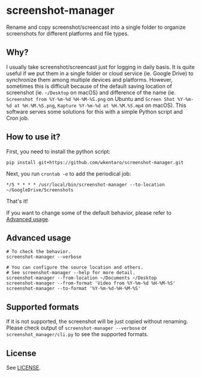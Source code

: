 # screenshot-manager

Rename and copy screenshot/screencast into a single folder to organize screenshots for different platforms and file types.

## Why?

I usually take screenshot/screencast just for logging in daily basis. It is quite useful if we put them in a single folder or cloud service (ie. Google Drive)
to synchronize them among multiple devices and platforms. However, sometimes this is difficult because of the default saving location
of screenshot (ie. `~/Desktop` on macOS) and difference of the name
(ie. `Screenshot from %Y-%m-%d %H-%M-%S.png` on Ubuntu and `Screen Shot %Y-%m-%d at %H.%M.%S.png`, `Kapture %Y-%m-%d at %H.%M.%S.mp4` on macOS).
This software serves some solutions for this with a simple Python script and Cron job.

## How to use it?

First, you need to install the python script:

```
pip install git+https://github.com/wkentaro/screenshot-manager.git
```

Next, you run `crontab -e` to add the periodical job:

```
*/5 * * * * /usr/local/bin/screenshot-manager --to-location ~/GoogleDrive/Screenshots
```

That's it!

If you want to change some of the default behavior,
please refer to [Advanced usage](#advanced-usage).

## Advanced usage

```
# To check the behavior.
screenshot-manager --verbose

# You can configure the source location and others.
# See screenshot-manager --help for more detail.
screenshot-manager --from-location ~/Documents ~/Desktop
screenshot-manager --from-format 'Video from %Y-%m-%d %H-%M-%S'
screenshot-manager --to-format '%Y-%m-%d-%H-%M-%S'
```

## Supported formats

If it is not supported, the screenshot will be just copied without renaming.  
Please check output of `screenshot-manager --verbose` or `screenshot_manager/cli.py` to see the supported formats.


## License

See [LICENSE](LICENSE).
